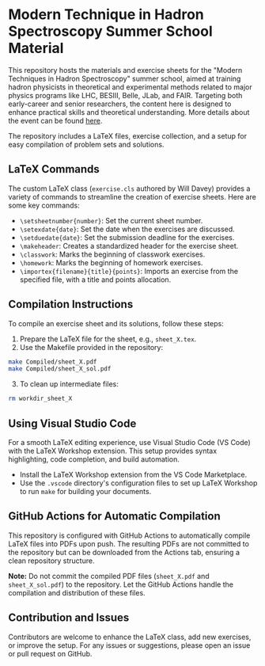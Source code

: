 # Modern Technique in Hadron Spectroscopy Summer School Material


This repository hosts the materials and exercise sheets for the "Modern Techniques in Hadron Spectroscopy" summer school,
aimed at training hadron physicists in theoretical and experimental methods related to major physics programs like LHC, BESIII, Belle, JLab, and FAIR.
Targeting both early-career and senior researchers, the content here is designed to enhance practical skills and theoretical understanding.
More details about the event can be found [here](https://indico.gsi.de/event/19202/).

The repository includes a LaTeX files, exercise collection, and a setup for easy compilation of problem sets and solutions.

## LaTeX Commands

The custom LaTeX class (`exercise.cls` authored by Will Davey) provides a variety of commands to streamline the creation of exercise sheets.
Here are some key commands:

- `\setsheetnumber{number}`: Set the current sheet number.
- `\setexdate{date}`: Set the date when the exercises are discussed.
- `\setduedate{date}`: Set the submission deadline for the exercises.
- `\makeheader`: Creates a standardized header for the exercise sheet.
- `\classwork`: Marks the beginning of classwork exercises.
- `\homework`: Marks the beginning of homework exercises.
- `\importex{filename}{title}{points}`: Imports an exercise from the specified file, with a title and points allocation.

## Compilation Instructions

To compile an exercise sheet and its solutions, follow these steps:

1. Prepare the LaTeX file for the sheet, e.g., `sheet_X.tex`.
2. Use the Makefile provided in the repository:

```bash
make Compiled/sheet_X.pdf
make Compiled/sheet_X_sol.pdf
```

3. To clean up intermediate files:

```bash
rm workdir_sheet_X
```

## Using Visual Studio Code

For a smooth LaTeX editing experience, use Visual Studio Code (VS Code) with the LaTeX Workshop extension. This setup provides syntax highlighting, code completion, and build automation.

- Install the LaTeX Workshop extension from the VS Code Marketplace.
- Use the `.vscode` directory's configuration files to set up LaTeX Workshop to run `make` for building your documents.

## GitHub Actions for Automatic Compilation

This repository is configured with GitHub Actions to automatically compile LaTeX files into PDFs upon push. The resulting PDFs are not committed to the repository but can be downloaded from the Actions tab, ensuring a clean repository structure.

**Note:** Do not commit the compiled PDF files (`sheet_X.pdf` and `sheet_X_sol.pdf`) to the repository. Let the GitHub Actions handle the compilation and distribution of these files.

## Contribution and Issues

Contributors are welcome to enhance the LaTeX class, add new exercises, or improve the setup. For any issues or suggestions, please open an issue or pull request on GitHub.
